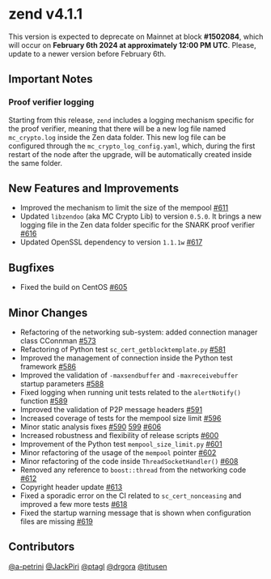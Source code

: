 zend v4.1.1
=========

This version is expected to deprecate on Mainnet at block **#1502084**, which will occur on **February 6th 2024 at approximately 12:00 PM UTC**. Please, update to a newer version before February 6th.

## Important Notes

### Proof verifier logging
Starting from this release, `zend` includes a logging mechanism specific for the proof verifier, meaning that there will be a new log file named `mc_crypto.log` inside the Zen data folder. This new log file can be configured through the `mc_crypto_log_config.yaml`, which, during the first restart of the node after the upgrade, will be automatically created inside the same folder.

## New Features and Improvements
* Improved the mechanism to limit the size of the mempool [#611](https://github.com/HorizenOfficial/zen/pull/611)
* Updated `libzendoo` (aka MC Crypto Lib) to version `0.5.0`. It brings a new logging file in the Zen data folder specific for the SNARK proof verifier [#616](https://github.com/HorizenOfficial/zen/pull/616)
* Updated OpenSSL dependency to version `1.1.1w` [#617](https://github.com/HorizenOfficial/zen/pull/617)

## Bugfixes
* Fixed the build on CentOS [#605](https://github.com/HorizenOfficial/zen/pull/605)

## Minor Changes
* Refactoring of the networking sub-system: added connection manager class CConnman [#573](https://github.com/HorizenOfficial/zen/pull/573)
* Refactoring of Python test `sc_cert_getblocktemplate.py` [#581](https://github.com/HorizenOfficial/zen/pull/581)
* Improved the management of connection inside the Python test framework [#586](https://github.com/HorizenOfficial/zen/pull/586)
* Improved the validation of `-maxsendbuffer` and `-maxreceivebuffer` startup parameters [#588](https://github.com/HorizenOfficial/zen/pull/588)
* Fixed logging when running unit tests related to the `alertNotify()` function [#589](https://github.com/HorizenOfficial/zen/pull/589)
* Improved the validation of P2P message headers [#591](https://github.com/HorizenOfficial/zen/pull/591)
* Increased coverage of tests for the mempool size limit [#596](https://github.com/HorizenOfficial/zen/pull/596)
* Minor static analysis fixes [#590](https://github.com/HorizenOfficial/zen/pull/590) [599](https://github.com/HorizenOfficial/zen/pull/599) [#606](https://github.com/HorizenOfficial/zen/pull/606)
* Increased robustness and flexibility of release scripts [#600](https://github.com/HorizenOfficial/zen/pull/600)
* Improvement of the Python test `mempool_size_limit.py` [#601](https://github.com/HorizenOfficial/zen/pull/601)
* Minor refactoring of the usage of the `mempool` pointer [#602](https://github.com/HorizenOfficial/zen/pull/602)
* Minor refactoring of the code inside `ThreadSocketHandler()` [#608](https://github.com/HorizenOfficial/zen/pull/608)
* Removed any reference to `boost::thread` from the networking code [#612](https://github.com/HorizenOfficial/zen/pull/612)
* Copyright header update [#613](https://github.com/HorizenOfficial/zen/pull/613)
* Fixed a sporadic error on the CI related to `sc_cert_nonceasing` and improved a few more tests [#618](https://github.com/HorizenOfficial/zen/pull/618)
* Fixed the startup warning message that is shown when configuration files are missing [#619](https://github.com/HorizenOfficial/zen/pull/619)

## Contributors
[@a-petrini](https://github.com/a-petrini)
[@JackPiri](https://github.com/JackPiri)
[@ptagl](https://github.com/ptagl)
[@drgora](https://github.com/drgora)
[@titusen](https://github.com/titusen)
